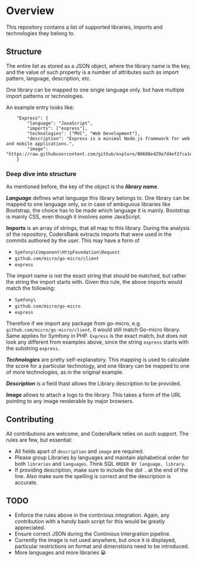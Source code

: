 # Overview
This repository contains a list of supported libraries, imports and technologies they belong to.

## Structure
The entire list as stored as a JSON object, where the library name is the key, and the value of such
property is a number of attributes such as import pattern, language, description, etc.

One library can be mapped to one single language only, but have multiple import patterns or technologies.

An example entry looks like:
```
	"Express": {
        "language": "JavaScript",
		"imports": ["express"],
		"technologies": ["MVC", "Web Development"],
		"description": "Express is a minimal Node.js framework for web and mobile applications.",
		"image": "https://raw.githubusercontent.com/github/explore/80688e429a7d4ef2fca1e82350fe8e3517d3494d/topics/express/express.png",
	}
```

### Deep dive into structure
As mentioned before, the key of the object is the ***library name***.

***Language*** defines what language this library belongs to. One library can be mapped to one language only, so in case of 
ambiguous libraries like Bootstrap, the choice has to be made which language it is mainly. Bootstrap is mainly CSS, even
though it involves some JavaScript. 

***Imports*** is an array of strings, that all map to this library. During the analysis of the repository, CodersRank extracts
imports that were used in the commits authored by the user. This may have a form of
- `Symfony\Component\HttpFoundation\Request`
- `github.com/micro/go-micro/client`
- `express`

The import name is not the exact string that should be matched, but rather the string the import starts with. Given this
rule, the above imports would match the following:
- `Symfony\`
- `github.com/micro/go-micro`
- `express`
  
Therefore if we import any package from go-micro, e.g. `github.com/micro/go-micro/client`, it would still match Go-micro library. 
Same applies for Symfony in PHP. `Express` is the exact match, but does not look any different from examples above, since the string
`express` starts with the substring `express`.

***Technologies*** are pretty self-explanatory. This mapping is used to calculate the score for a particular technology, and one library can be 
mapped to one of more technologies, as in the original example.

***Description*** is a field thast allows the Library description to be provided. 

***Image*** allows to attach a logo to the library. This takes a form of the URL pointing to any image renderable by major browsers.

## Contributing
All contributions are welcome, and CodersRank relies on such support. The rules are few, but essential:

- All fields apart of `description` and `image` are required.
- Please group Libraries by languages and maintain alphabetical order for both `libraries` and `languages`. Think SQL `ORDER BY language, library`.
- If providing description, make sure to include the dot `.` at the end of the line. Also make sure the spelling is correct and the description is accurate.

## TODO
* Enforce the rules above in the continious integration. Again, any contribution with a handy bash script for this would be greatly appreciated.
* Ensure correct JSON during the Continious Intergration pipeline.
* Currently the image is not used anywhere, but once it is displayed, particular restrictions on format and dimenstions need to be introduced. 
* More languages and more libraries 😀

